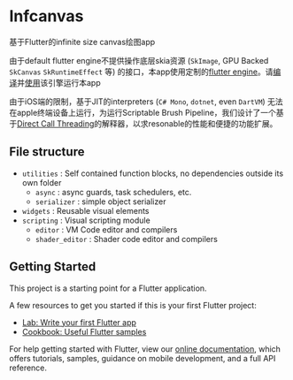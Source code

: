 # Infcanvas

基于Flutter的infinite size canvas绘图app

由于default flutter engine不提供操作底层skia资源 (`SkImage`, GPU Backed `SkCanvas` `SkRuntimeEffect` 等) 的接口，本app使用定制的[flutter engine](https://github.com/0x5b25/infcanvas_flutter)。请[编译](https://github.com/flutter/flutter/wiki/Compiling-the-engine)并[使用](https://github.com/flutter/flutter/wiki/The-flutter-tool#using-a-locally-built-engine-with-the-flutter-tool)该引擎运行本app

由于iOS端的限制，基于JIT的interpreters (`C# Mono`, `dotnet`, even `DartVM`) 无法在apple终端设备上运行，为运行Scriptable Brush Pipeline，我们设计了一个基于[Direct Call Threading](http://www.cs.toronto.edu/~matz/dissertation/matzDissertation-latex2html/node6.html)的解释器，以求resonable的性能和便捷的功能扩展。

## File structure

- `utilities` : Self contained function blocks, no dependencies outside its own folder
    - `async` : async guards, task schedulers, etc.
    - `serializer` : simple object serializer
- `widgets` : Reusable visual elements
- `scripting` : Visual scripting module
    - `editor` : VM Code editor and compilers
    - `shader_editor` : Shader code editor and compilers

## Getting Started

This project is a starting point for a Flutter application.

A few resources to get you started if this is your first Flutter project:

- [Lab: Write your first Flutter app](https://flutter.dev/docs/get-started/codelab)
- [Cookbook: Useful Flutter samples](https://flutter.dev/docs/cookbook)

For help getting started with Flutter, view our
[online documentation](https://flutter.dev/docs), which offers tutorials,
samples, guidance on mobile development, and a full API reference.
